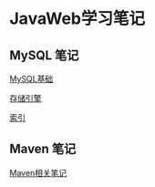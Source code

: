 # JavaWeb学习笔记
## MySQL 笔记

[MySQL基础](../JavaWeb_Learning/mysql/MYSQL基础.md)

[存储引擎](../JavaWeb_Learning/mysql/存储引擎.md)

[索引](../JavaWeb_Learning/mysql/索引.md)

## Maven 笔记

[Maven相关笔记](../JavaWeb_Learning/maven/Maven.md)
